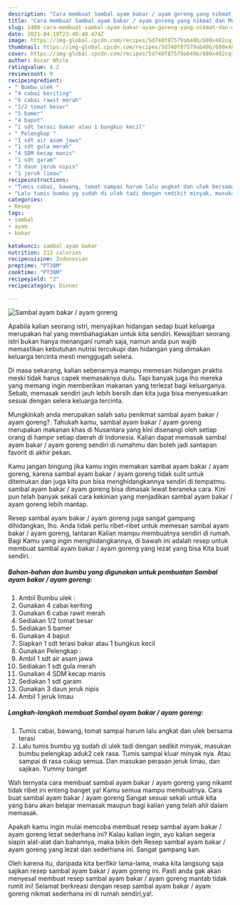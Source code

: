```yaml
---
description: "Cara membuat Sambal ayam bakar / ayam goreng yang nikmat dan Mudah Dibuat"
title: "Cara membuat Sambal ayam bakar / ayam goreng yang nikmat dan Mudah Dibuat"
slug: 1409-cara-membuat-sambal-ayam-bakar-ayam-goreng-yang-nikmat-dan-mudah-dibuat
date: 2021-04-19T23:40:40.474Z
image: https://img-global.cpcdn.com/recipes/5d740f87579ab49b/680x482cq70/sambal-ayam-bakar-ayam-goreng-foto-resep-utama.jpg
thumbnail: https://img-global.cpcdn.com/recipes/5d740f87579ab49b/680x482cq70/sambal-ayam-bakar-ayam-goreng-foto-resep-utama.jpg
cover: https://img-global.cpcdn.com/recipes/5d740f87579ab49b/680x482cq70/sambal-ayam-bakar-ayam-goreng-foto-resep-utama.jpg
author: Oscar White
ratingvalue: 4.2
reviewcount: 9
recipeingredient:
- " Bumbu ulek "
- "4 cabai keriting"
- "6 cabai rawit merah"
- "1/2 tomat besar"
- "5 bamer"
- "4 baput"
- "1 sdt terasi bakar atau 1 bungkus kecil"
- " Pelengkap "
- "1 sdt air asam jawa"
- "1 sdt gula merah"
- "4 SDM kecap manis"
- "1 sdt garam"
- "3 daun jeruk nipis"
- "1 jeruk limau"
recipeinstructions:
- "Tumis cabai, bawang, tomat sampai harum lalu angkat dan ulek bersama terasi"
- "Lalu tumis bumbu yg sudah di ulek tadi dengan sedikit minyak, masukan bumbu pelengkap aduk2 cek rasa. Tumis sampai kluar minyak nya. Atau sampai di rasa cukup semua. Dan masukan perasan jeruk limau, dan sajikan. Yummy banget"
categories:
- Resep
tags:
- sambal
- ayam
- bakar

katakunci: sambal ayam bakar 
nutrition: 213 calories
recipecuisine: Indonesian
preptime: "PT38M"
cooktime: "PT38M"
recipeyield: "2"
recipecategory: Dinner

---
```



![Sambal ayam bakar / ayam goreng](https://img-global.cpcdn.com/recipes/5d740f87579ab49b/680x482cq70/sambal-ayam-bakar-ayam-goreng-foto-resep-utama.jpg)

Apabila kalian seorang istri, menyajikan hidangan sedap buat keluarga merupakan hal yang membahagiakan untuk kita sendiri. Kewajiban seorang istri bukan hanya menangani rumah saja, namun anda pun wajib memastikan kebutuhan nutrisi tercukupi dan hidangan yang dimakan keluarga tercinta mesti menggugah selera.

Di masa  sekarang, kalian sebenarnya mampu memesan hidangan praktis meski tidak harus capek memasaknya dulu. Tapi banyak juga lho mereka yang memang ingin memberikan makanan yang terlezat bagi keluarganya. Sebab, memasak sendiri jauh lebih bersih dan kita juga bisa menyesuaikan sesuai dengan selera keluarga tercinta. 



Mungkinkah anda merupakan salah satu penikmat sambal ayam bakar / ayam goreng?. Tahukah kamu, sambal ayam bakar / ayam goreng merupakan makanan khas di Nusantara yang kini disenangi oleh setiap orang di hampir setiap daerah di Indonesia. Kalian dapat memasak sambal ayam bakar / ayam goreng sendiri di rumahmu dan boleh jadi santapan favorit di akhir pekan.

Kamu jangan bingung jika kamu ingin memakan sambal ayam bakar / ayam goreng, karena sambal ayam bakar / ayam goreng tidak sulit untuk ditemukan dan juga kita pun bisa menghidangkannya sendiri di tempatmu. sambal ayam bakar / ayam goreng bisa dimasak lewat beraneka cara. Kini pun telah banyak sekali cara kekinian yang menjadikan sambal ayam bakar / ayam goreng lebih mantap.

Resep sambal ayam bakar / ayam goreng juga sangat gampang dihidangkan, lho. Anda tidak perlu ribet-ribet untuk memesan sambal ayam bakar / ayam goreng, lantaran Kalian mampu membuatnya sendiri di rumah. Bagi Kamu yang ingin menghidangkannya, di bawah ini adalah resep untuk membuat sambal ayam bakar / ayam goreng yang lezat yang bisa Kita buat sendiri.

<!--inarticleads1-->

##### Bahan-bahan dan bumbu yang digunakan untuk pembuatan Sambal ayam bakar / ayam goreng:

1. Ambil  Bumbu ulek :
1. Gunakan 4 cabai keriting
1. Gunakan 6 cabai rawit merah
1. Sediakan 1/2 tomat besar
1. Sediakan 5 bamer
1. Gunakan 4 baput
1. Siapkan 1 sdt terasi bakar atau 1 bungkus kecil
1. Gunakan  Pelengkap :
1. Ambil 1 sdt air asam jawa
1. Sediakan 1 sdt gula merah
1. Gunakan 4 SDM kecap manis
1. Sediakan 1 sdt garam
1. Gunakan 3 daun jeruk nipis
1. Ambil 1 jeruk limau




<!--inarticleads2-->

##### Langkah-langkah membuat Sambal ayam bakar / ayam goreng:

1. Tumis cabai, bawang, tomat sampai harum lalu angkat dan ulek bersama terasi
1. Lalu tumis bumbu yg sudah di ulek tadi dengan sedikit minyak, masukan bumbu pelengkap aduk2 cek rasa. Tumis sampai kluar minyak nya. Atau sampai di rasa cukup semua. Dan masukan perasan jeruk limau, dan sajikan. Yummy banget




Wah ternyata cara membuat sambal ayam bakar / ayam goreng yang nikamt tidak ribet ini enteng banget ya! Kamu semua mampu membuatnya. Cara buat sambal ayam bakar / ayam goreng Sangat sesuai sekali untuk kita yang baru akan belajar memasak maupun bagi kalian yang telah ahli dalam memasak.

Apakah kamu ingin mulai mencoba membuat resep sambal ayam bakar / ayam goreng lezat sederhana ini? Kalau kalian ingin, ayo kalian segera siapin alat-alat dan bahannya, maka bikin deh Resep sambal ayam bakar / ayam goreng yang lezat dan sederhana ini. Sangat gampang kan. 

Oleh karena itu, daripada kita berfikir lama-lama, maka kita langsung saja sajikan resep sambal ayam bakar / ayam goreng ini. Pasti anda gak akan menyesal membuat resep sambal ayam bakar / ayam goreng mantab tidak rumit ini! Selamat berkreasi dengan resep sambal ayam bakar / ayam goreng nikmat sederhana ini di rumah sendiri,ya!.


